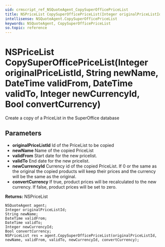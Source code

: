 ```yaml
---
uid: crmscript_ref_NSQuoteAgent_CopySuperOfficePriceList
title: NSPriceList CopySuperOfficePriceList(Integer originalPriceListId, String newName, DateTime validFrom, DateTime validTo, Integer newCurrencyId, Bool convertCurrency)
intellisense: NSQuoteAgent.CopySuperOfficePriceList
keywords: NSQuoteAgent, CopySuperOfficePriceList
so.topic: reference
---
```


# NSPriceList CopySuperOfficePriceList(Integer originalPriceListId, String newName, DateTime validFrom, DateTime validTo, Integer newCurrencyId, Bool convertCurrency)

Create a copy of a PriceList in the SuperOffice database

## Parameters

* **originalPriceListId** Id of the PriceList to be copied
* **newName** Name of the copied PriceList
* **validFrom** Start date for the new pricelist.
* **validTo** End date for the new pricelist.
* **newCurrencyId** Currency id of the copied PriceList. If 0 or the same as the original the copied products will keep their prices and the currency will be the same as the original.
* **convertCurrency** If true, product prices will be recalculated to the new currency. If false, product prices will be set to zero.

**Returns:** NSPriceList

```crmscript
NSQuoteAgent agent;
Integer originalPriceListId;
String newName;
DateTime validFrom;
DateTime validTo;
Integer newCurrencyId;
Bool convertCurrency;
NSPriceList res = agent.CopySuperOfficePriceList(originalPriceListId, newName, validFrom, validTo, newCurrencyId, convertCurrency);
```

